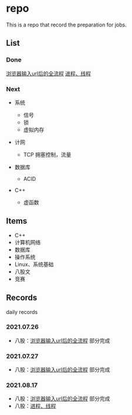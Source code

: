 # repo
This is a repo that record the preparation for jobs.

## List

### Done

[浏览器输入url后的全流程](materials/url.md) 
[进程、线程](materials/thread.md)
### Next
- 系统
    - 信号
    - 锁
    - 虚拟内存

- 计网
    - TCP 拥塞控制，流量

- 数据库
    - ACID

- C++
    - 虚函数

## Items
- C++
- 计算机网络
- 数据库
- 操作系统
- Linux、系统基础
- 八股文
- 竞赛

## Records

daily records

### 2021.07.26
- 八股：[浏览器输入url后的全流程](materials/url.md) 
  部分完成
### 2021.07.27
- 八股：[浏览器输入url后的全流程](materials/url.md) 
  部分完成
### 2021.08.17
- 八股：[浏览器输入url后的全流程](materials/url.md) 
  部分完成
- 八股：[进程、线程](materials/thread.md)